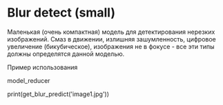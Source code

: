 # Blur detect (small)
Маленькая (очень компактная) модель для детектирования нерезких изображений. Смаз в движении, излишняя зашумленность, цифровое увеличение (бикубическое), изображения не в фокусе - все эти типы должны определятся данной моделью.

Пример использования

model_reducer

print(get_blur_predict('image1.jpg')) 
